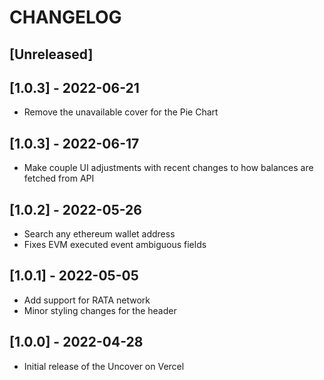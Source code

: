# CHANGELOG

## [Unreleased]

## [1.0.3] - 2022-06-21

- Remove the unavailable cover for the Pie Chart

## [1.0.3] - 2022-06-17

- Make couple UI adjustments with recent changes to how balances are fetched from API

## [1.0.2] - 2022-05-26

- Search any ethereum wallet address
- Fixes EVM executed event ambiguous fields

## [1.0.1] - 2022-05-05

- Add support for RATA network
- Minor styling changes for the header

## [1.0.0] - 2022-04-28

- Initial release of the Uncover on Vercel
